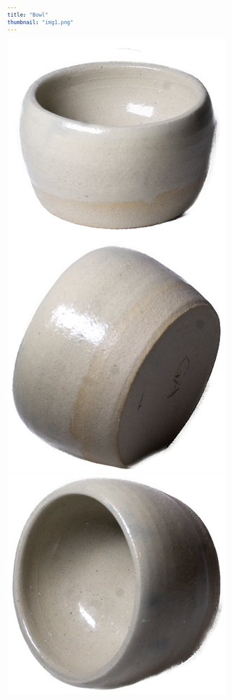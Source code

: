 ```yaml
---
title: "Bowl"
thumbnail: "img1.png"
---
```

![Image 1](img1.png)
![Image 2](img2.png)
![Image 3](img3.png)